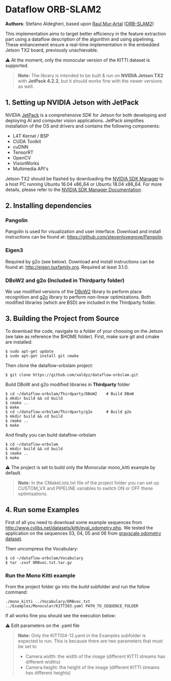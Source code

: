 # Dataflow ORB-SLAM2

**Authors**: Stefano Aldegheri, based upon [Raul Mur-Artal](http://webdiis.unizar.es/~raulmur/) ([ORB-SLAM2](https://github.com/raulmur/ORB_SLAM2))

This implementation aims to target better efficiency in the feature extraction part using a dataflow description of the algorithm and using pipelining. These enhancement ensure a real-time implementation in the embedded Jetson TX2 board, previously unachievable.

⚠️ At the moment, only the monocular version of the KITTI dataset is supported.

> **Note:** The library is intended to be built & run on **NVIDIA Jetson TX2** with **JetPack 4.2.2**, but it should works fine with the newer versions as well.

## 1. Setting up NVIDIA Jetson with JetPack

NVIDIA [JetPack](https://developer.nvidia.com/embedded/jetpack) is a comprehensive SDK for Jetson for both developing and deploying AI and computer vision applications. JetPack simplifies installation of the OS and drivers and contains the following components:

- L4T Kernel / BSP
- CUDA Toolkit
- cuDNN
- TensorRT
- OpenCV
- VisionWorks
- Multimedia API's

Jetson TX2 should be flashed by downloading the [NVIDIA SDK Manager](https://developer.nvidia.com/nvsdk-manager) to a host PC running Ubuntu 16.04 x86_64 or Ubuntu 18.04 x86_64. 
For more details, please refer to the [NVIDIA SDK Manager Documentation](https://docs.nvidia.com/sdk-manager/install-with-sdkm-jetson/index.html).

## 2. Installing dependencies
### Pangolin
Pangolin is used for visualization and user interface. Download and install instructions can be found at: https://github.com/stevenlovegrove/Pangolin.

### Eigen3
Required by g2o (see below). Download and install instructions can be found at: http://eigen.tuxfamily.org. Required at least 3.1.0.

### DBoW2 and g2o (Included in Thirdparty folder)
We use modified versions of the [DBoW2](https://github.com/dorian3d/DBoW2) library to perform place recognition and [g2o](https://github.com/RainerKuemmerle/g2o) library to perform non-linear optimizations. Both modified libraries (which are BSD) are included in the Thirdparty folder.

## 3. Building the Project from Source
To download the code, navigate to a folder of your choosing on the Jetson (we take as reference the $HOME folder). First, make sure git and cmake are installed:
```
$ sudo apt-get update
$ sudo apt-get install git cmake
```

Then clone the dataflow-orbslam project:
```
$ git clone https://github.com/xaldyz/dataflow-orbslam.git
```

Build DBoW and g2o modified libraries in **Thirdparty** folder
```
$ cd ~/dataflow-orbslam/Thirdparty/DBoW2	# Build DBoW
$ mkdir build && cd build
$ cmake ..
$ make
$ cd ~/dataflow-orbslam/Thirdparty/g2o		# Build g2o
$ mkdir build && cd build
$ cmake ..
$ make
```

And finally you can build dataflow-orbslam
```
$ cd ~/dataflow-orbslam
$ mkdir build && cd build
$ cmake ..
$ make
```
⚠️ The project is set to build only the Monocular mono_kitti example by default.

> **Note:** In the CMakeLists.txt file of the project folder you can set up CUSTOM_VX and PIPELINE variables to switch ON or OFF these optimisations.

## 4. Run some Examples

First of all you need to download some example sequences from http://www.cvlibs.net/datasets/kitti/eval_odometry.php. We tested the application on the sequences 03, 04, 05 and 06 from [grayscale odometry dataset](http://www.cvlibs.net/download.php?file=data_odometry_gray.zip).


Then uncompress the Vocabulary:
```
$ cd ~/dataflow-orbslam/Vocabulary
$ tar -zxvf ORBvoc.txt.tar.gz
```

### Run the Mono Kitti example
From the project folder go into the *build* subfolder and run the follow command:

```
./mono_kitti ../Vocabulary/ORBvoc.txt ../Examples/Monocular/KITTI03.yaml PATH_TO_SEQUENCE_FOLDER
```

If all works fine you should see the execution below:

⚠️ Edit parameters on the .yaml file

> **Note:** Only the KITTI04-12.yaml in the Examples subfolder is expected to run. This is because there are two parameters that must be set to 
> - Camera.width: the width of the image (different KITTI streams has different widths)
> - Camera.height: the height of the image (different KITTI streams has different heights)
